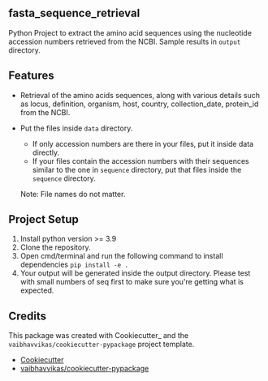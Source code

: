 ## fasta_sequence_retrieval

Python Project to extract the amino acid sequences using the nucleotide accession numbers retrieved from the NCBI. Sample results in `output` directory.

## Features

* Retrieval of the amino acids sequences, along with various details such as locus, definition, organism, host, country, collection_date, protein_id from the NCBI.

* Put the files inside `data` directory.
    - If only accession numbers are there in your files, put it inside data directly.
    - If your files contain the accession numbers with their sequences similar to the one in `sequence` directory, put that files inside the `sequence` directory.
    
    Note: File names do not matter.

## Project Setup
1. Install python version >= 3.9
2. Clone the repository.
3. Open cmd/terminal and run the following command to install dependencies `pip install -e .`
4. Your output will be generated inside the output directory. Please test with small numbers of seq first to make sure you're getting what is expected.

## Credits

This package was created with Cookiecutter_ and the `vaibhavvikas/cookiecutter-pypackage` project template.

* [Cookiecutter](https://github.com/audreyr/cookiecutter)
* [vaibhavvikas/cookiecutter-pypackage](https://github.com/vaibhavvikas/cookiecutter-pypackage)
